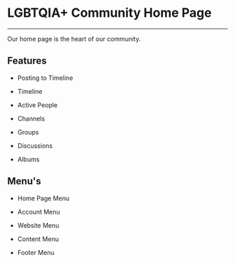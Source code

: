 # LGBTQIA+ Community Home Page

---

Our home page is the heart of our community.

## Features

- Posting to Timeline

- Timeline

- Active People

- Channels

- Groups

- Discussions

- Albums

## Menu's

- Home Page Menu

- Account Menu

- Website Menu

- Content Menu

- Footer Menu
